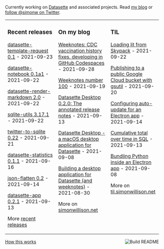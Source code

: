 Currently working on [Datasette](https://datasette.io/) and associated projects. Read [my blog](https://simonwillison.net/) or [follow @simonw on Twitter](https://twitter.com/simonw).

<table><tr><td valign="top" width="33%">

### Recent releases
<!-- recent_releases starts -->
[datasette-template-request 0.1](https://github.com/simonw/datasette-template-request/releases/tag/0.1) - 2021-09-23

[datasette-notebook 0.1a1](https://github.com/simonw/datasette-notebook/releases/tag/0.1a1) - 2021-09-22

[datasette-render-markdown 2.0](https://github.com/simonw/datasette-render-markdown/releases/tag/2.0) - 2021-09-22

[sqlite-utils 3.17.1](https://github.com/simonw/sqlite-utils/releases/tag/3.17.1) - 2021-09-22

[twitter-to-sqlite 0.22](https://github.com/dogsheep/twitter-to-sqlite/releases/tag/0.22) - 2021-09-21

[datasette-statistics 0.1.1](https://github.com/simonw/datasette-statistics/releases/tag/0.1.1) - 2021-09-16

[json-flatten 0.2](https://github.com/simonw/json-flatten/releases/tag/0.2) - 2021-09-14

[datasette-app 0.2.1](https://github.com/simonw/datasette-app/releases/tag/0.2.1) - 2021-09-13
<!-- recent_releases ends -->
More [recent releases](https://github.com/simonw/simonw/blob/main/releases.md)
</td><td valign="top" width="34%">

### On my blog
<!-- blog starts -->
[Weeknotes: CDC vaccination history fixes, developing in GitHub Codespaces](http://simonwillison.net/2021/Sep/28/weeknotes/) - 2021-09-28

[Weeknotes number 100](http://simonwillison.net/2021/Sep/19/weeknotes/) - 2021-09-19

[Datasette Desktop 0.2.0: The annotated release notes](http://simonwillison.net/2021/Sep/13/datasette-desktop-2/) - 2021-09-13

[Datasette Desktop - a macOS desktop application for Datasette](http://simonwillison.net/2021/Sep/8/datasette-desktop/) - 2021-09-08

[Building a desktop application for Datasette (and weeknotes)](http://simonwillison.net/2021/Aug/30/datasette-app/) - 2021-08-30
<!-- blog ends -->
More on [simonwillison.net](https://simonwillison.net/)
</td><td valign="top" width="33%">

### TIL
<!-- tils starts -->
[Loading lit from Skypack](https://til.simonwillison.net/javascript/lit-with-skypack) - 2021-09-22

[Publishing to a public Google Cloud bucket with gsutil](https://til.simonwillison.net/googlecloud/gsutil-bucket) - 2021-09-20

[Configuring auto-update for an Electron app](https://til.simonwillison.net/electron/electrion-auto-update) - 2021-09-14

[Cumulative total over time in SQL](https://til.simonwillison.net/sql/cumulative-total-over-time) - 2021-09-13

[Bundling Python inside an Electron app](https://til.simonwillison.net/electron/python-inside-electron) - 2021-09-08
<!-- tils ends -->
More on [til.simonwillison.net](https://til.simonwillison.net/)
</td></tr></table>

<a href="https://github.com/simonw/simonw/actions"><img src="https://github.com/simonw/simonw/workflows/Build%20README/badge.svg" align="right" alt="Build README"></a> <a href="https://simonwillison.net/2020/Jul/10/self-updating-profile-readme/">How this works</a>
